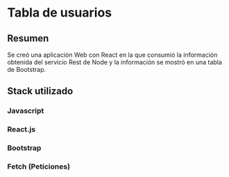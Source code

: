 # Tabla de usuarios

## Resumen

Se creó una aplicación Web con React en la que consumió la información obtenida del servicio Rest de Node y la información se mostró en una tabla de Bootstrap.

## Stack utilizado

### Javascript

### React.js

### Bootstrap

### Fetch (Peticiones)